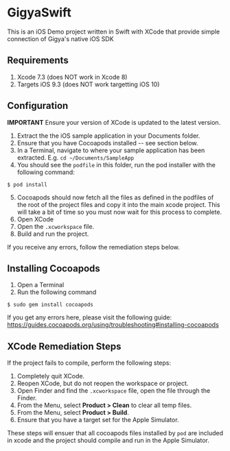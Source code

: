 # GigyaSwift
This is an iOS Demo project written in Swift with XCode that provide simple connection of Gigya's native iOS SDK 

## Requirements
1. Xcode 7.3 (does NOT work in Xcode 8)
2. Targets iOS 9.3 (does NOT work targetting iOS 10)
 
## Configuration
**IMPORTANT** Ensure your version of XCode is updated to the latest version. 

1. Extract the the iOS sample application in your Documents folder.
2. Ensure that you have Cocoapods installed -- see section below.
3. In a Terminal, navigate to where your sample application has been extracted. E.g. ```cd ~/Documents/SampleApp```
4. You should see the ```podfile``` in this folder, run the pod installer with the following command:
```shell
$ pod install
````
5. Cocoapods should now fetch all the files as defined in the podfiles of the root of the project files and copy it into the main xcode project. This will take a bit of time so you must now wait for this process to complete.
6. Open XCode
7. Open the ```.xcworkspace``` file. 
8. Build and run the project. 

If you receive any errors, follow the remediation steps below.

## Installing Cocoapods
1. Open a Terminal
2. Run the following command
```shell
$ sudo gem install cocoapods
```
If you get any errors here, please visit the following guide: https://guides.cocoapods.org/using/troubleshooting#installing-cocoapods

## XCode Remediation Steps
If the project fails to compile, perform the following steps:

1. Completely quit XCode.
2. Reopen XCode, but do not reopen the workspace or project.
3. Open Finder and find the ```.xcworkspace``` file, open the file through the Finder.
4. From the Menu, select **Product > Clean** to clear all temp files.
5. From the Menu, select **Product > Build**. 
6. Ensure that you have a target set for the Apple Simulator.

These steps will ensuer that all cocoapods files installed by ```pod``` are included in xcode and the project should compile and run in the Apple Simulator.
